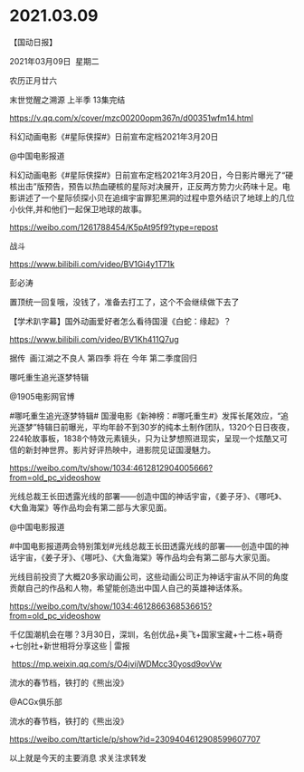 ﻿#  2021.03.09
【国动日报】

2021年03月09日  星期二


农历正月廿六


末世觉醒之溯源 上半季 13集完结

https://v.qq.com/x/cover/mzc00200opm367n/d00351wfm14.html


科幻动画电影《#星际侠探#》日前宣布定档2021年3月20日

@中国电影报道       


科幻动画电影《#星际侠探#》日前宣布定档2021年3月20日，今日影片曝光了“硬核出击”版预告，预告以热血硬核的星际对决展开，正反两方势力火药味十足。电影讲述了一个星际侦探小贝在追缉宇宙罪犯黑洞的过程中意外结识了地球上的几位小伙伴,并和他们一起保卫地球的故事。

https://weibo.com/1261788454/K5pAt95f9?type=repost

战斗


https://www.bilibili.com/video/BV1Gi4y1T71k

彭必涛

置顶统一回复哦，没钱了，准备去打工了，这个不会继续做下去了


【学术趴字幕】国外动画爱好者怎么看待国漫《白蛇：缘起》？

https://www.bilibili.com/video/BV1Kh411Q7ug




据传  画江湖之不良人 第四季 将在 今年 第二季度回归





哪吒重生追光逐梦特辑

@1905电影网官博   


#哪吒重生追光逐梦特辑# 国漫电影《新神榜：#哪吒重生#》发挥长尾效应，“追光逐梦”特辑日前曝光，平均年龄不到30岁的纯本土制作团队，1320个日日夜夜，224轮故事板，1838个特效元素镜头，只为让梦想照进现实，呈现一个炫酷又可信的新封神世界。影片好评热映中，进影院见证国漫魅力。

https://weibo.com/tv/show/1034:4612812904005666?from=old_pc_videoshow

光线总裁王长田透露光线的部署——创造中国的神话宇宙，《姜子牙》、《哪吒》、《大鱼海棠》等作品均会有第二部与大家见面。

@中国电影报道    


#中国电影报道两会特别策划#光线总裁王长田透露光线的部署——创造中国的神话宇宙，《姜子牙》、《哪吒》、《大鱼海棠》等作品均会有第二部与大家见面。

光线目前投资了大概20多家动画公司，这些动画公司正为神话宇宙从不同的角度贡献自己的作品和人物，希望能创造出中国人自己的英雄神话体系。

https://weibo.com/tv/show/1034:4612866368536615?from=old_pc_videoshow

千亿国潮机会在哪？3月30日，深圳，名创优品+奥飞+国家宝藏+十二栋+萌奇+七创社+新世相将分享这些 | 雷报

 https://mp.weixin.qq.com/s/O4jvijWDMcc30yosd9ovVw

流水的春节档，铁打的《熊出没》 


@ACGx俱乐部  


流水的春节档，铁打的《熊出没》

https://weibo.com/ttarticle/p/show?id=2309404612908599607707


以上就是今天的主要消息
求关注求转发
















